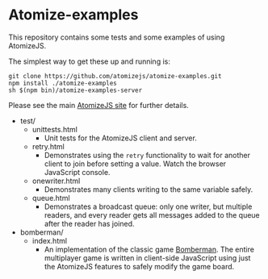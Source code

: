 # Atomize-examples

This repository contains some tests and some examples of using
AtomizeJS.

The simplest way to get these up and running is:

    git clone https://github.com/atomizejs/atomize-examples.git
    npm install ./atomize-examples
    sh $(npm bin)/atomize-examples-server

Please see the main [AtomizeJS site](http://atomizejs.github.com/) for
further details.

* test/
    * unittests.html
        * Unit tests for the AtomizeJS client and server.
    * retry.html
        * Demonstrates using the `retry` functionality to wait for
          another client to join before setting a value. Watch the
          browser JavaScript console.
    * onewriter.html
        * Demonstrates many clients writing to the same variable
          safely.
    * queue.html
        * Demonstrates a broadcast queue: only one writer, but
          multiple readers, and every reader gets all messages added
          to the queue after the reader has joined.
* bomberman/
    * index.html
        * An implementation of the classic game
          [Bomberman](http://en.wikipedia.org/wiki/Bomberman). The
          entire multiplayer game is written in client-side JavaScript
          using just the AtomizeJS features to safely modify the game
          board.
